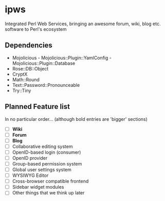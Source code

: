 ipws
====

Integrated Perl Web Services, bringing an awesome forum, wiki, blog etc. software to Perl's ecosystem

Dependencies
------------
- Mojolicious
      - Mojolicious::Plugin::YamlConfig
      - Mojolicious::Plugin::Database
- Rose::DB::Object
- CryptX
- Math::Round
- Text::Password::Pronounceable
- Try::Tiny

Planned Feature list
--------------------

In no particular order... (although bold entries are 'bigger' sections)

- [ ] **Wiki**
- [ ] **Forum**
- [ ] **Blog**
- [ ] Collaborative editing system
- [ ] OpenID-based login (consumer)
- [ ] OpenID provider
- [ ] Group-based permission system
- [ ] Global user settings system
- [ ] WYSIWYG Editor
- [ ] Cross-browser compatible frontend
- [ ] Sidebar widget modules
- [ ] Other things that we think up later
